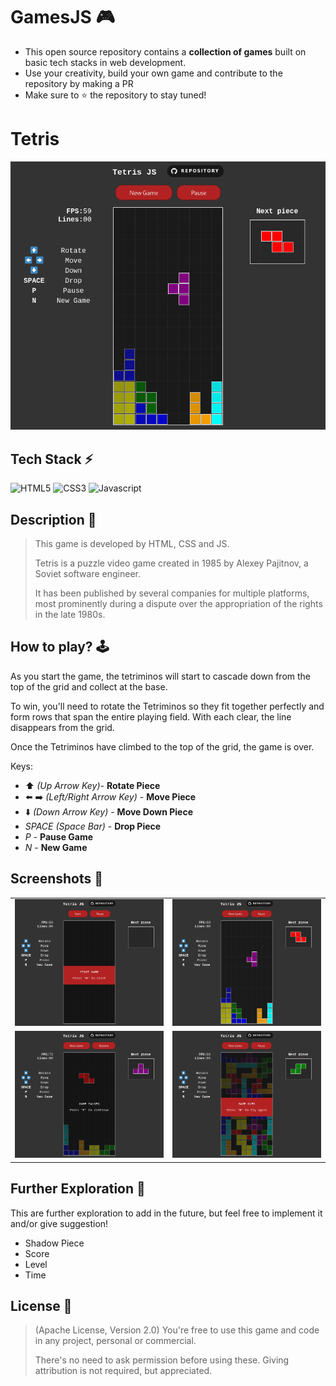 # GamesJS 🎮

- This open source repository contains a **collection of games** built on basic tech stacks in web development. 
- Use your creativity, build your own game and contribute to the repository by making a PR
- Make sure to ⭐️ the repository to stay tuned! 

# Tetris

![Game Started](./assets/game-started.png)

## Tech Stack ⚡

![HTML5](https://img.shields.io/badge/HTML5-E34F26.svg?style=for-the-badge&logo=HTML5&logoColor=white)
![CSS3](https://img.shields.io/badge/CSS3-1572B6.svg?style=for-the-badge&logo=CSS3&logoColor=white)
![Javascript](https://img.shields.io/badge/Javascript-F7DF1E.svg?style=for-the-badge&logo=javascript&logoColor=black)

## Description 📃
> This game is developed by HTML, CSS and JS.
>
> Tetris is a puzzle video game created in 1985 by Alexey Pajitnov, a Soviet software engineer. 
>
> It has been published by several companies for multiple platforms, most prominently during a dispute over the appropriation of the rights in the late 1980s.

## How to play? 🕹️

As you start the game, the tetriminos will start to cascade down from the top of the grid and collect at the base. 

To win, you'll need to rotate the Tetriminos so they fit together perfectly and form rows that span the entire playing field. With each clear, the line disappears from the grid. 

Once the Tetriminos have climbed to the top of the grid, the game is over.

Keys:
- ⬆️ *(Up Arrow Key)*- **Rotate Piece**
- ⬅️ ➡️ *(Left/Right Arrow Key)* - **Move Piece**
- ⬇️ *(Down Arrow Key)* - **Move Down Piece**
- *SPACE* *(Space Bar)* - **Drop Piece**
- *P* - **Pause Game**
- *N* - **New Game**

## Screenshots 📸

|                                         |                                            |
|               :---:                     |                 :---:                      |
| ![Game Start](./assets/game-start.png)  | ![Game Started](./assets/game-started.png) |
| ![Game Paused](./assets/game-pause.png) | ![Game Over](./assets/game-over.png)       |

## Further Exploration 🔭

This are further exploration to add in the future, but feel free to implement it and/or give suggestion! 

- Shadow Piece
- Score
- Level
- Time

## License 🪪

> (Apache License, Version 2.0) You're free to use this game and code in any project, personal or commercial. 
>
> There's no need to ask permission before using these. Giving attribution is not required, but appreciated.
